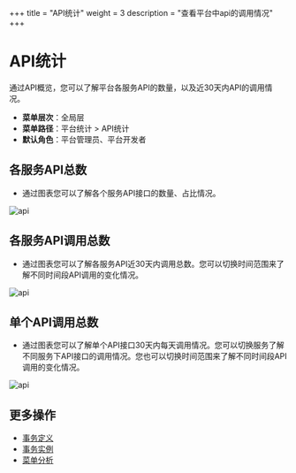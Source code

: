 +++
title = "API统计"
weight = 3
description = "查看平台中api的调用情况"
+++

# API统计

通过API概览，您可以了解平台各服务API的数量，以及近30天内API的调用情况。

- **菜单层次**：全局层
- **菜单路径**：平台统计 > API统计
- **默认角色**：平台管理员、平台开发者

## 各服务API总数

- 通过图表您可以了解各个服务API接口的数量、占比情况。

![api](/docs/user-guide/platform-management/platform-statistics/image/API11.png)

## 各服务API调用总数

- 通过图表您可以了解各服务API近30天内调用总数。您可以切换时间范围来了解不同时间段API调用的变化情况。

![api](/docs/user-guide/platform-management/platform-statistics/image/API22.png)

## 单个API调用总数

- 通过图表您可以了解单个API接口30天内每天调用情况。您可以切换服务了解不同服务下API接口的调用情况。您也可以切换时间范围来了解不同时间段API调用的变化情况。

![api](/docs/user-guide/platform-management/platform-statistics/image/api33.png)

## 更多操作

- [事务定义](../saga)
- [事务实例](../saga-instance)
- [菜单分析](../menu-statistics)
